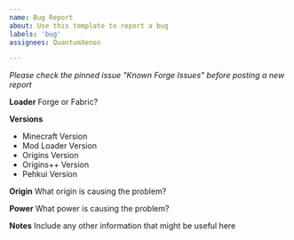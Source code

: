 ```yaml
---
name: Bug Report
about: Use this template to report a bug
labels: 'bug'
assignees: QuantumXenon

---
```

*Please check the pinned issue "Known Forge Issues" before posting a new report*

**Loader**
Forge or Fabric?

**Versions**
- Minecraft Version
- Mod Loader Version
- Origins Version
- Origins++ Version
- Pehkui Version

**Origin**
What origin is causing the problem?

**Power**
What power is causing the problem?

**Notes**
Include any other information that might be useful here
